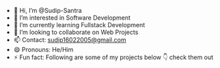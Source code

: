 - 👋 Hi, I’m @Sudip-Santra
- 👀 I’m interested in Software Development
- 🌱 I’m currently learning Fullstack Development
- 💞️ I’m looking to collaborate on Web Projects
- 📫 Contact: sudip16022005@gmail.com
- 😄 Pronouns: He/Him
- ⚡ Fun fact: Following are some of my projects below 👇 check them out

<!---
Sudip-Santra/Sudip-Santra is a ✨ special ✨ repository because its `README.md` (this file) appears on your GitHub profile.
You can click the Preview link to take a look at your changes.
--->
